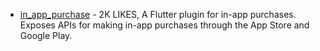 - [in_app_purchase](https://pub.dev/packages/in_app_purchase) - 2K LIKES, A Flutter plugin for in-app purchases. Exposes APIs for making in-app purchases through the App Store and Google Play.

